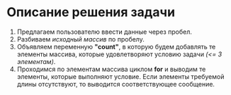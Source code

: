 # Описание решения задачи
1. Предлагаем пользователю ввести данные через пробел.
2. Разбиваем *исходный массив* по пробелу.
3. Объявляем переменную **"count"**, в которую будем добавлять те элементы массива, которые удовлетворяют условию задачи _(<= 3 элементам)_.
4. Проходимся по элементам массива циклом **for** и выводим те элементы, которые выполняют условие. Если элементы требуемой длины отсутствуют, то выводится соответствующее сообщение.